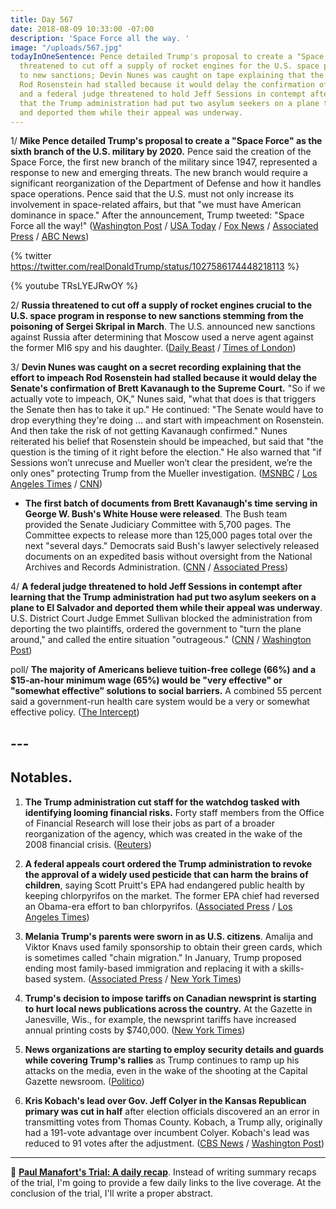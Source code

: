 ```yaml
---
title: Day 567
date: 2018-08-09 10:33:00 -07:00
description: 'Space Force all the way. '
image: "/uploads/567.jpg"
todayInOneSentence: Pence detailed Trump's proposal to create a "Space Force"; Russia
  threatened to cut off a supply of rocket engines for the U.S. space program in response
  to new sanctions; Devin Nunes was caught on tape explaining that the effort to impeach
  Rod Rosenstein had stalled because it would delay the confirmation of Brett Kavanaugh;
  and a federal judge threatened to hold Jeff Sessions in contempt after learning
  that the Trump administration had put two asylum seekers on a plane to El Salvador
  and deported them while their appeal was underway.
---
```


1/ **Mike Pence detailed Trump's proposal to create a "Space Force" as the sixth branch of the U.S. military by 2020.** Pence said the creation of the Space Force, the first new branch of the military since 1947, represented a response to new and emerging threats. The new  branch would require a significant reorganization of the Department of Defense and how it handles space operations. Pence said that the U.S. must not only increase its involvement in space-related affairs, but that "we must have American dominance in space." After the announcement, Trump tweeted: "Space Force all the way!" ([Washington Post](https://www.washingtonpost.com/business/economy/pence-details-plan-for-creation-of-space-force-in-what-would-be-the-sixth-branch-of-the-military/2018/08/09/0b40b8d0-9bdc-11e8-8d5e-c6c594024954_story.html?utm_term=.d3e7e1360484) / [USA Today](https://www.usatoday.com/story/news/politics/2018/08/09/space-force-pentagon-announces-plan-create-sixth-armed-service/945365002/) / [Fox News](http://www.foxnews.com/politics/2018/08/09/pence-calls-for-space-force-to-be-established-by-2020.html) / [Associated Press](https://apnews.com/4df1085b19d54e9b864e857012fecbb6/Pence-outlines-plan-for-new-Space-Force-by-2020) / [ABC News](https://abcnews.go.com/Politics/pentagon-vice-president-lay-groundwork-future-space-force/story?id=57122728))

{% twitter https://twitter.com/realDonaldTrump/status/1027586174448218113 %}

{% youtube TRsLYEJRwOY %}

2/ **Russia threatened to cut off a supply of rocket engines crucial to the U.S. space program in response to new sanctions stemming from the poisoning of Sergei Skripal in March**. The U.S. announced new sanctions against Russia after determining that Moscow used a nerve agent against the former MI6 spy and his daughter. ([Daily Beast](https://www.thedailybeast.com/russia-reacts-angrily-to-draconian-new-sanctions-from-us) / [Times of London](https://www.thetimes.co.uk/edition/news/novichok-sanctions-moscow-threatens-us-space-programme-600gvn3lf?CMP=Sprkr-_-Editorial-_-thetimes-_-Unspecified-_-TWITTER))

3/ **Devin Nunes was caught on a secret recording explaining that the effort to impeach Rod Rosenstein had stalled because it would delay the Senate's confirmation of Brett Kavanaugh to the Supreme Court.** "So if we actually vote to impeach, OK," Nunes said, "what that does is that triggers the Senate then has to take it up." He continued: "The Senate would have to drop everything they're doing ... and start with impeachment on Rosenstein. And then take the risk of not getting Kavanaugh confirmed." Nunes reiterated his belief that Rosenstein should be impeached, but said that "the question is the timing of it right before the election." He also warned that "if Sessions won’t unrecuse and Mueller won’t clear the president, we’re the only ones" protecting Trump from the Mueller investigation. ([MSNBC](https://www.nbcnews.com/politics/politics-news/secret-recording-shows-gop-s-nunes-saying-rosenstein-impeachment-would-n899031) / [Los Angeles Times](http://www.latimes.com/politics/la-na-pol-nunes-recording-20180808-story.html) / [CNN](https://www.cnn.com/2018/08/09/politics/devin-nunes-trump-congress-republican-majority/index.html))

* **The first batch of documents from Brett Kavanaugh's time serving in George W. Bush's White House were released**. The Bush team provided the Senate Judiciary Committee with 5,700 pages. The Committee expects to release more than 125,000 pages total over the next "several days." Democrats said Bush's lawyer selectively released documents on an expedited basis without oversight from the National Archives and Records Administration. ([CNN](https://www.cnn.com/2018/08/09/politics/brett-kavanaugh-documents-released-senate-judiciary-bush-team/index.html) / [Associated Press](https://apnews.com/84af74b295b14ea399221ac647a20e43/First-batch-of-Kavanaugh-White-House-documents-released))

4/ **A federal judge threatened to hold Jeff Sessions in contempt after learning that the Trump administration had put two asylum seekers on a plane to El Salvador and deported them while their appeal was underway**. U.S. District Court Judge Emmet Sullivan blocked the administration from deporting the two plaintiffs, ordered the government to "turn the plane around," and called the entire situation "outrageous." ([CNN](https://www.cnn.com/2018/08/09/politics/judge-halts-deportations-sessions/index.html) / [Washington Post](https://www.washingtonpost.com/local/immigration/judge-halts-mother-daughter-deportation-threatens-to-hold-sessions-in-contempt/2018/08/09/a23a0580-9bd6-11e8-8d5e-c6c594024954_story.html))

poll/ **The majority of Americans believe tuition-free college (66%) and a $15-an-hour minimum wage (65%) would be "very effective" or "somewhat effective" solutions to social barriers.** A combined 55 percent said a government-run health care system would be a very or somewhat effective policy. ([The Intercept](https://theintercept.com/2018/08/09/koch-brothers-health-care-free-college/))

## ---

## Notables.

1. **The Trump administration cut staff for the watchdog tasked with identifying looming financial risks.** Forty staff members from the Office of Financial Research will lose their jobs as part of a broader reorganization of the agency, which was created in the wake of the 2008 financial crisis. ([Reuters](https://www.reuters.com/article/us-usa-ofr-cuts/trump-administration-cuts-dozens-of-staff-at-financial-markets-watchdog-source-idUSKBN1KT23O))

2. **A federal appeals court ordered the Trump administration to revoke the approval of a widely used pesticide that can harm the brains of children**, saying Scott Pruitt's EPA had endangered public health by keeping chlorpyrifos on the market. The former EPA chief had reversed an Obama-era effort to ban chlorpyrifos. ([Associated Press](https://apnews.com/e87ad38befdc4a58b0778286404ee826) / [Los Angeles Times](http://www.latimes.com/local/lanow/la-me-ln-pesticide-9th-circuit-20180809-story.html))

3. **Melania Trump's parents were sworn in as U.S. citizens**. Amalija and Viktor Knavs used family sponsorship to obtain their green cards, which is sometimes called "chain migration." In January, Trump proposed ending most family-based immigration and replacing it with a skills-based system. ([Associated Press](https://apnews.com/e9ef38a1031744ae9e3a098c96f6a706) / [New York Times](https://www.nytimes.com/2018/08/09/nyregion/melania-trumps-parents-become-us-citizens.html))

4. **Trump's decision to impose tariffs on Canadian newsprint is starting to hurt local news publications across the country.** At the Gazette in Janesville, Wis., for example, the newsprint tariffs have increased annual printing costs by $740,000. ([New York Times](https://www.nytimes.com/2018/08/09/us/politics/newsprint-tariffs-newspapers-trump.html))

5. **News organizations are starting to employ security details and guards while covering Trump's rallies** as Trump continues to ramp up his attacks on the media, even in the wake of the shooting at the Capital Gazette newsroom. ([Politico](https://www.politico.com/story/2018/08/09/media-boosts-security-as-trump-ramps-up-enemy-rhetoric-768666))

6. **Kris Kobach's lead over Gov. Jeff Colyer in the Kansas Republican primary was cut in half** after election officials discovered an an error in transmitting votes from Thomas County. Kobach, a Trump ally, originally had a 191-vote advantage over incumbent Colyer. Kobach's lead was reduced to 91 votes after the adjustment. ([CBS News](https://www.cbsnews.com/news/kris-kobachs-lead-cut-in-half-after-mistake-discovered-in-kansas-primary/) / [Washington Post](https://www.washingtonpost.com/news/powerpost/wp/2018/08/09/kobach-lead-over-colyer-cut-in-half-after-vote-tallying-error-discovered-in-kansas-gop-primary/?))

---

📰 **[Paul Manafort's Trial: A daily recap](https://whatthefuckjusthappenedtoday.com/paul-manaforts-trial/)**. Instead of writing summary recaps of the trial, I'm going to provide a few daily links to the live coverage. At the conclusion of the trial, I'll write a proper abstract.